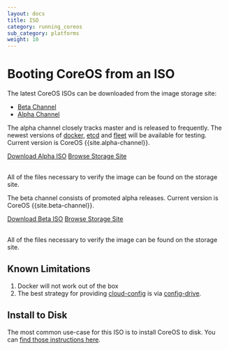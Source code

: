 ```yaml
---
layout: docs
title: ISO
category: running_coreos
sub_category: platforms
weight: 10
---
```


# Booting CoreOS from an ISO

The latest CoreOS ISOs can be downloaded from the image storage site:

<div id="iso-images">
  <ul class="nav nav-tabs">
    <li class="active"><a href="#beta" data-toggle="tab">Beta Channel</a></li>
    <li><a href="#alpha" data-toggle="tab">Alpha Channel</a></li>
  </ul>
  <div class="tab-content coreos-docs-image-table">
    <div class="tab-pane" id="alpha">
      <div class="channel-info">
        <p>The alpha channel closely tracks master and is released to frequently. The newest versions of <a href="{{site.url}}/using-coreos/docker">docker</a>, <a href="{{site.url}}/using-coreos/etcd">etcd</a> and <a href="{{site.url}}/using-coreos/clustering">fleet</a> will be available for testing. Current version is CoreOS {{site.alpha-channel}}.</p>
      </div>
      <a href="http://alpha.release.core-os.net/amd64-usr/current/coreos_production_iso_image.iso" class="btn btn-primary">Download Alpha ISO</a>
      <a href="http://alpha.release.core-os.net/amd64-usr/current/" class="btn btn-default">Browse Storage Site</a>
      <br/><br/>
      <p>All of the files necessary to verify the image can be found on the storage site.</p>
    </div>
    <div class="tab-pane active" id="beta">
      <div class="channel-info">
        <p>The beta channel consists of promoted alpha releases. Current version is CoreOS {{site.beta-channel}}.</p>
      </div>
      <a href="http://beta.release.core-os.net/amd64-usr/current/coreos_production_iso_image.iso" class="btn btn-primary">Download Beta ISO</a>
      <a href="http://beta.release.core-os.net/amd64-usr/current/" class="btn btn-default">Browse Storage Site</a>
      <br/><br/>
      <p>All of the files necessary to verify the image can be found on the storage site.</p>
    </div>
  </div>
</div>

## Known Limitations

1. Docker will not work out of the box
2. The best strategy for providing [cloud-config]({{site.url}}/docs/cluster-management/setup/cloudinit-cloud-config) is via [config-drive](https://github.com/coreos/coreos-cloudinit/blob/master/Documentation/config-drive.md).

## Install to Disk

The most common use-case for this ISO is to install CoreOS to disk. You can [find those instructions here]({{site.url}}/docs/running-coreos/bare-metal/installing-to-disk).